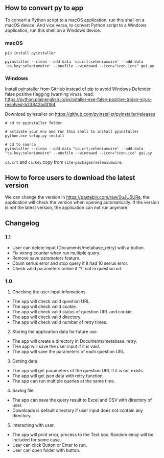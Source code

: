 ## How to convert py to app
To convert a Python script to a macOS application, run this shell on a macOS device. And vice versa, to convert Python script to a Windows application, run this shell on a Windows device.

### macOS
```
pip install pyinstaller

pyinstaller --clean --add-data 'ca.crt:seleniumwire' --add-data 'ca.key:seleniumwire' --onefile --windowed --icon="icon.icns" gui.py
```

### Windows
Install pyinstaller from GitHub instead of pip to avoid Windows Defender false positive flagging (warning virus).
read: https://python.plainenglish.io/pyinstaller-exe-false-positive-trojan-virus-resolved-b33842bd3184

Download pyinstaller on https://github.com/pyinstaller/pyinstaller/releases

```
# cd to pyinstaller folder

# activate your env and run this shell to install pyinstaller
python.exe setup.py install

# cd to source
pyinstaller --clean --add-data "ca.crt;seleniumwire" --add-data "ca.key;seleniumwire" --onefile --windowed --icon="icon.ico" gui.py
```
`ca.crt` and `ca.key` copy from `site-packages/seleniumwire`.

## How to force users to download the latest version
We can change the version in https://pastebin.com/raw/0uJU5URe, the application will check the version when opening automatically. If the version is not the latest version, the application can not run anymore.

## Changelog
### 1.1
- User can delete input (Documents/metabase_retry) with a button.
- Fix wrong counter when run multiple query.
- Remove save parameters feature.
- Count serius error and stop query if it had 10 serius error.
- Check valid parameters online if '?' not in question url.


### 1.0
1. Checking the user input infomations.
- The app will check valid question URL.
- The app will check valid cookie.
- The app will check valid status of question URL and cookie.
- The app will check valid directory.
- The app will check valid number of retry times.

2. Storing the application data for future use.
- The app will create a directory in Documents/metabase_retry.
- THe app will save the user input if it is vaid.
- The app will save the parameters of each question URL.

3. Getting data.
- The app will get parameters of the question URL if it is not exists.
- The app will get json data with retry function.
- The app can run multiple queries at the same time.

4. Saving file.
- The app can save the query result to Excel and CSV with directory of user.
- Downloads is default directory if user input does not contain any directory.

5. Interacting with user.
- The app will print error, process to the Text box. Random emoji will be included for some case.
- User can click Button or Enter to run.
- User can open folder with button.